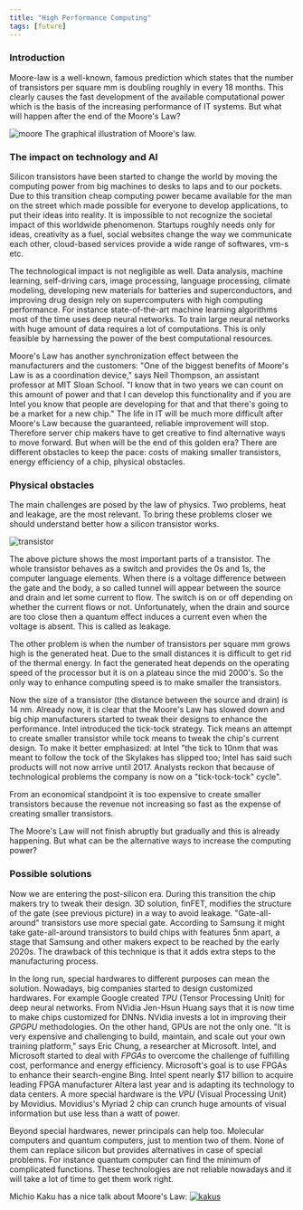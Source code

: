 ```yaml
---
title: "High Performance Computing"
tags: [future]
---
```


### Introduction
Moore-law is a well-known, famous prediction which states that the number of transistors per square mm is doubling roughly in every 18 months. This clearly causes the fast development of the available computational power which is the basis of the increasing performance of IT systems. But what will happen after the end of the Moore's Law?

![moore](/ai/images/moores_law.png "Moore's law")
The graphical illustration of Moore's law.

### The impact on technology and AI

Silicon transistors have been started to change the world by moving the computing power from big machines to desks to laps and to our pockets. Due to this transition cheap computing power became available for the man on the street which made possible for everyone to develop applications, to put their ideas into reality. It is impossible to not recognize the societal impact of this worldwide phenomenon. Startups roughly needs only for ideas, creativity as a fuel, social websites change the way we communicate each other, cloud-based services provide a wide range of softwares, vm-s etc. 

The technological impact is not negligible as well. Data analysis, machine learning, self-driving cars, image processing, language processing, climate modeling, developing new materials for batteries and superconductors, and improving drug design rely on supercomputers with high computing performance. For instance state-of-the-art machine learning algorithms most of the time uses deep neural networks. To train large neural networks with huge amount of data requires a lot of computations. This is only feasible by harnessing the power of the best computational resources. 

Moore's Law has another synchronization effect between the manufacturers and the customers: "One of the biggest benefits of Moore's Law is as a coordination device," says Neil Thompson, an assistant professor at MIT Sloan School. "I know that in two years we can count on this amount of power and that I can develop this functionality and if you are Intel you know that people are developing for that and that there's going to be a market for a new chip." The life in IT will be much more difficult after Moore's Law because the guaranteed, reliable improvement will stop. Therefore server chip makers have to get creative to find alternative ways to move forward.
But when will be the end of this golden era? There are different obstacles to keep the pace: costs of making smaller transistors, energy efficiency of a chip, physical obstacles.
 
### Physical obstacles

The main challenges are posed by the law of physics. Two problems, heat and leakage, are the most relevant. To bring these problems closer we should understand better how a silicon transistor works.

![transistor](/ai/images/transistor.jpg "Transistor")

The above picture shows the most important parts of a transistor. The whole transistor behaves as a switch and provides the 0s and 1s, the computer language elements. When there is a voltage difference between the gate and the body, a so called tunnel will appear between the source and drain and let some current to flow. The switch is on or off depending on whether the current flows or not. Unfortunately, when the drain and source are too close then a quantum effect induces a current even when the voltage is absent. This is called as leakage.

The other problem is when the number of transistors per square mm grows high is the generated heat. Due to the small distances it is difficult to get rid of the thermal energy. In fact the generated heat depends on the operating speed of the processor but it is on a plateau since the mid 2000's. So the only way to enhance computing speed is to make smaller the transistors.
 
Now the size of a transistor (the distance between the source and drain) is 14 nm.  Already now, it is clear that the Moore's Law has slowed down and big chip manufacturers started to tweak their designs to enhance the performance. Intel introduced the tick-tock strategy. Tick means an attempt to create smaller transistor while tock means to tweak the chip's current design. To make it better emphasized: at Intel "the tick to 10nm that was meant to follow the tock of the Skylakes has slipped too; Intel has said such products will not now arrive until 2017. Analysts reckon that because of technological problems the company is now on a "tick-tock-tock" cycle".

From an economical standpoint it is too expensive to create smaller transistors because the revenue not increasing so fast as the expense of creating smaller transistors. 

The Moore's Law will not finish abruptly but gradually and this is already happening. But what can be the alternative ways to increase the computing power?

### Possible solutions

Now we are entering the post-silicon era. During this transition the chip makers try to tweak their design. 3D solution, finFET, modifies the structure of the gate (see previous picture) in a way to avoid leakage. "Gate-all-around" transistors use more special gate. According to Samsung it might take gate-all-around transistors to build chips with features 5nm apart, a stage that Samsung and other makers expect to be reached by the early 2020s. The drawback of this technique is that it adds extra steps to the manufacturing process. 

In the long run, special hardwares to different purposes can mean the solution. Nowadays, big companies started to design customized hardwares. For example Google created *TPU* (Tensor Processing Unit) for deep neural networks. From NVidia Jen-Hsun Huang says that it is now time to make chips customized for DNNs. NVidia invests a lot in improving their *GPGPU* methodologies. On the other hand, GPUs are not the only one. "It is very expensive and challenging to build, maintain, and scale out your own training platform," says Eric Chung, a researcher at Microsoft. Intel, and Microsoft started to deal with *FPGAs* to overcome the challenge of fulfilling cost, performance and energy efficiency. Microsoft's goal is to use FPGAs to enhance their search-engine Bing. Intel spent nearly $17 billion to acquire leading FPGA manufacturer Altera last year and is adapting its technology to data centers. A more special hardware is the *VPU* (Visual Processing Unit) by Movidius. Movidius's Myriad 2 chip can crunch huge amounts of visual information but use less than a watt of power. 

Beyond special hardwares, newer principals can help too. Molecular computers and quantum computers, just to mention two of them. None of them can replace silicon but provides alternatives in case of special problems. For instance quantum computer can find the minimum of complicated functions. These technologies are not reliable nowadays and it will take a lot of time to get them work right.

Michio Kaku has a nice talk about Moore's Law:
[![kakus](https://img.youtube.com/vi/bm6ScvNygUU/0.jpg)](https://www.youtube.com/watch?v=bm6ScvNygUU)
